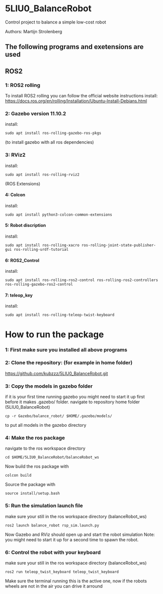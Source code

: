 # 5LIU0_BalanceRobot
Control project to balance a simple low-cost robot

Authors: Martijn Strolenberg

## The following programs and exetensions are used
## ROS2  
### 1: ROS2 rolling
To install ROS2 rolling you can follow the official website instructions
install:
https://docs.ros.org/en/rolling/Installation/Ubuntu-Install-Debians.html


### 2: Gazebo version 11.10.2
install: 
```
sudo apt install ros-rolling-gazebo-ros-pkgs 
```
(to install gazebo with all ros dependencies)

### 3: RViz2
install: 
```
sudo apt install ros-rolling-rviz2
```

(ROS Extensions)
#### 4: Colcon
install:
```
sudo apt install python3-colcon-common-extensions
```

#### 5: Robot discription
install:
```
sudo apt install ros-rolling-xacro ros-rolling-joint-state-publisher-gui ros-rolling-urdf-tutorial
```

#### 6: ROS2_Control
install:
```
sudo apt install ros-rolling-ros2-control ros-rolling-ros2-controllers ros-rolling-gazebo-ros2-control
```

#### 7: teleop_key
install:
```
sudo apt install ros-rolling-teleop-twist-keyboard
```

# How to run the package
### 1: First make sure you installed all above programs 

### 2: Clone the repository: (for example in home folder)
https://github.com/kubzzz/5LIU0_BalanceRobot.git

### 3: Copy the models in gazebo folder
if it is your first time running gazebo you might need to start it up first before it makes .gazebo/ folder.
navigate to repository home folder (5LIU0_BalanceRobot)
```
cp -r Gazebo/balance_robot/ $HOME/.gazebo/models/
```
to put all models in the gazebo directory

### 4: Make the ros package
navigate to the ros workspace directory
```
cd $HOME/5LIU0_BalanceRobot/balanceRobot_ws
```
Now build the ros package with
```
colcon build
```
Source the package with
```
source install/setup.bash
```

### 5: Run the simulation launch file
make sure your still in the ros workspace directory (balanceRobot_ws)
```
ros2 launch balance_robot rsp_sim.launch.py
```
Now Gazebo and RViz should open up and start the robot simulation Note: you might need to start it up for a second time to spawn the robot.

### 6: Control the robot with your keyboard
make sure your still in the ros workspace directory (balanceRobot_ws)
```
ros2 run teleop_twist_keyboard teleop_twist_keyboard
```
Make sure the terminal running this is the active one, now if the robots wheels are not in the air you can drive it arround